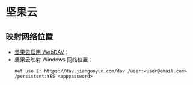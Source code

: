 # 坚果云

## 映射网络位置
 
- [坚果云启用 WebDAV](https://content.jianguoyun.com/3991.html)；
- 坚果云映射 Windows 网络位置：
  ```
  net use Z: https://dav.jianguoyun.com/dav /user:<user@email.com> /persistent:YES <apppassword>
  ```
